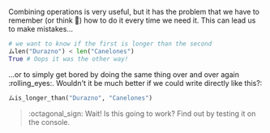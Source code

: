 Combining operations is very useful, but it has the problem that we have to remember (or think :thought_balloon:) how to do it every time we need it. This can lead us to make mistakes...


```python
# we want to know if the first is longer than the second
ムlen("Durazno") < len("Canelones")
True # Oops it was the other way!
```
...or to simply get bored by doing the same thing over and over again :rolling_eyes:. Wouldn't it be much better if we could write directly like this?:

```python
ムis_longer_than("Durazno", "Canelones")
```

> :octagonal_sign: Wait! Is this going to work? Find out by testing it on the console.
